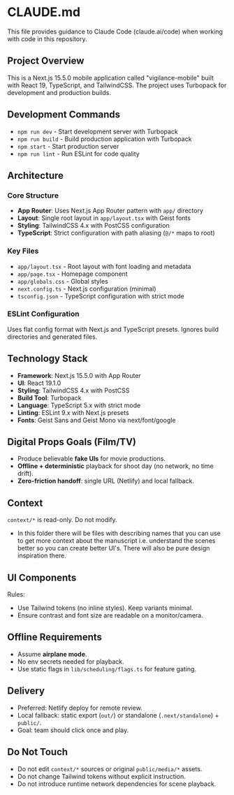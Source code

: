 # CLAUDE.md

This file provides guidance to Claude Code (claude.ai/code) when working with code in this repository.

## Project Overview

This is a Next.js 15.5.0 mobile application called "vigilance-mobile" built with React 19, TypeScript, and TailwindCSS. The project uses Turbopack for development and production builds.

## Development Commands

- `npm run dev` - Start development server with Turbopack
- `npm run build` - Build production application with Turbopack  
- `npm start` - Start production server
- `npm run lint` - Run ESLint for code quality

## Architecture

### Core Structure
- **App Router**: Uses Next.js App Router pattern with `app/` directory
- **Layout**: Single root layout in `app/layout.tsx` with Geist fonts
- **Styling**: TailwindCSS 4.x with PostCSS configuration
- **TypeScript**: Strict configuration with path aliasing (`@/*` maps to root)

### Key Files
- `app/layout.tsx` - Root layout with font loading and metadata
- `app/page.tsx` - Homepage component
- `app/globals.css` - Global styles
- `next.config.ts` - Next.js configuration (minimal)
- `tsconfig.json` - TypeScript configuration with strict mode

### ESLint Configuration
Uses flat config format with Next.js and TypeScript presets. Ignores build directories and generated files.

## Technology Stack

- **Framework**: Next.js 15.5.0 with App Router
- **UI**: React 19.1.0
- **Styling**: TailwindCSS 4.x with PostCSS
- **Build Tool**: Turbopack
- **Language**: TypeScript 5.x with strict mode
- **Linting**: ESLint 9.x with Next.js presets
- **Fonts**: Geist Sans and Geist Mono via next/font/google

## Digital Props Goals (Film/TV)

- Produce believable **fake UIs** for movie productions. 
- **Offline + deterministic** playback for shoot day (no network, no time drift).
- **Zero-friction handoff**: single URL (Netlify) and local fallback.

## Context

`context/*` is read-only. Do not modify. 
- In this folder there will be files with describing names that you can use to get more context about the manuscript i.e. understand the scenes better so you can create better UI's. There will also be pure design inspiration there.


## UI Components
Rules:
- Use Tailwind tokens (no inline styles). Keep variants minimal.
- Ensure contrast and font size are readable on a monitor/camera.

## Offline Requirements

- Assume **airplane mode**.
- No env secrets needed for playback.
- Use static flags in `lib/scheduling/flags.ts` for feature gating.


## Delivery

- Preferred: Netlify deploy for remote review.
- Local fallback: static export (`out/`) or standalone (`.next/standalone`) + `public/`.
- Goal: team should click once and play.

## Do Not Touch

- Do not edit `context/*` sources or original `public/media/*` assets.
- Do not change Tailwind tokens without explicit instruction.
- Do not introduce runtime network dependencies for scene playback.
